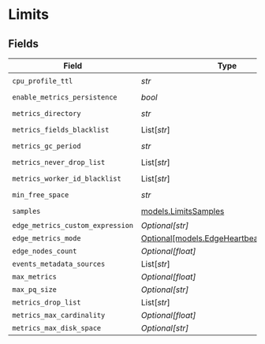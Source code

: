 # Limits


## Fields

| Field                                                                              | Type                                                                               | Required                                                                           | Description                                                                        |
| ---------------------------------------------------------------------------------- | ---------------------------------------------------------------------------------- | ---------------------------------------------------------------------------------- | ---------------------------------------------------------------------------------- |
| `cpu_profile_ttl`                                                                  | *str*                                                                              | :heavy_check_mark:                                                                 | N/A                                                                                |
| `enable_metrics_persistence`                                                       | *bool*                                                                             | :heavy_check_mark:                                                                 | N/A                                                                                |
| `metrics_directory`                                                                | *str*                                                                              | :heavy_check_mark:                                                                 | N/A                                                                                |
| `metrics_fields_blacklist`                                                         | List[*str*]                                                                        | :heavy_check_mark:                                                                 | N/A                                                                                |
| `metrics_gc_period`                                                                | *str*                                                                              | :heavy_check_mark:                                                                 | N/A                                                                                |
| `metrics_never_drop_list`                                                          | List[*str*]                                                                        | :heavy_check_mark:                                                                 | N/A                                                                                |
| `metrics_worker_id_blacklist`                                                      | List[*str*]                                                                        | :heavy_check_mark:                                                                 | N/A                                                                                |
| `min_free_space`                                                                   | *str*                                                                              | :heavy_check_mark:                                                                 | N/A                                                                                |
| `samples`                                                                          | [models.LimitsSamples](../models/limitssamples.md)                                 | :heavy_check_mark:                                                                 | N/A                                                                                |
| `edge_metrics_custom_expression`                                                   | *Optional[str]*                                                                    | :heavy_minus_sign:                                                                 | N/A                                                                                |
| `edge_metrics_mode`                                                                | [Optional[models.EdgeHeartbeatMetricsMode]](../models/edgeheartbeatmetricsmode.md) | :heavy_minus_sign:                                                                 | N/A                                                                                |
| `edge_nodes_count`                                                                 | *Optional[float]*                                                                  | :heavy_minus_sign:                                                                 | N/A                                                                                |
| `events_metadata_sources`                                                          | List[*str*]                                                                        | :heavy_minus_sign:                                                                 | N/A                                                                                |
| `max_metrics`                                                                      | *Optional[float]*                                                                  | :heavy_minus_sign:                                                                 | N/A                                                                                |
| `max_pq_size`                                                                      | *Optional[str]*                                                                    | :heavy_minus_sign:                                                                 | N/A                                                                                |
| `metrics_drop_list`                                                                | List[*str*]                                                                        | :heavy_minus_sign:                                                                 | N/A                                                                                |
| `metrics_max_cardinality`                                                          | *Optional[float]*                                                                  | :heavy_minus_sign:                                                                 | N/A                                                                                |
| `metrics_max_disk_space`                                                           | *Optional[str]*                                                                    | :heavy_minus_sign:                                                                 | N/A                                                                                |